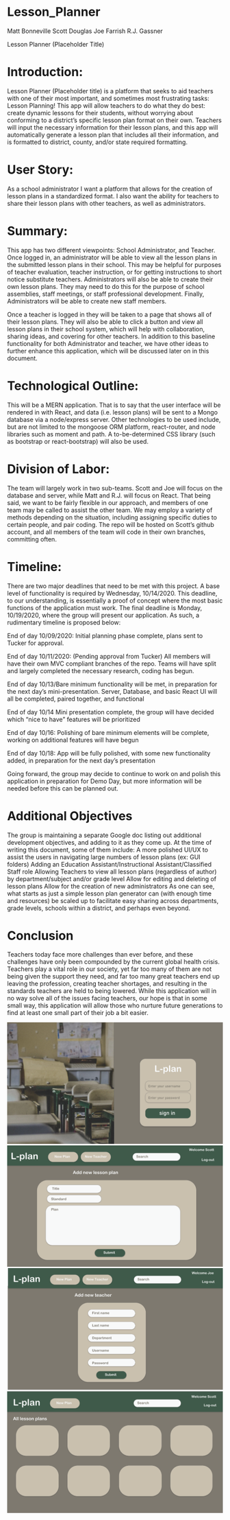 # Lesson_Planner

Matt Bonneville
Scott Douglas
Joe Farrish
R.J. Gassner

Lesson Planner (Placeholder Title)

# Introduction:
Lesson Planner (Placeholder title) is a platform that seeks to aid teachers with one of their most important, and sometimes most frustrating tasks: Lesson Planning! This app will allow teachers to do what they do best: create dynamic lessons for their students, without worrying about conforming to a district’s specific lesson plan format on their own. Teachers will input the necessary information for their lesson plans, and this app will automatically generate a lesson plan that includes all their information, and is formatted to district, county, and/or state required formatting. 


# User Story:
As a school administrator I want a platform that allows for the creation of lesson plans in a standardized format. I also want the ability for teachers to share their lesson plans with other teachers, as well as administrators. 

# Summary:
This app has two different viewpoints: School Administrator, and Teacher. Once logged in, an administrator will be able to view all the lesson plans in the submitted lesson plans in their school. This may be helpful for purposes of teacher evaluation, teacher instruction, or for getting instructions to short notice substitute teachers. Administrators will also be able to create their own lesson plans. They may need to do this for the purpose of school assemblies, staff meetings, or staff professional development. Finally, Administrators will be able to create new staff members. 

Once a teacher is logged in they will be taken to a page that shows all of their lesson plans. They will also be able to click a button and view all lesson plans in their school system, which will help with collaboration, sharing ideas, and covering for other teachers. In addition to this baseline functionality for both Administrator and teacher, we have other ideas to further enhance this application, which will be discussed later on in this document. 

# Technological Outline:
This will be a MERN application. That is to say that the user interface will be rendered in with React, and data (i.e. lesson plans) will be sent to a Mongo database via a node/express server. Other technologies to be used include, but are not limited to the mongoose ORM platform, react-router, and node libraries such as moment and path. A to-be-determined CSS library (such as bootstrap or react-bootstrap) will also be used. 

# Division of Labor:
The team will largely work in two sub-teams. Scott and Joe will focus on the database and server, while Matt and R.J. will focus on React. That being said, we want to be fairly flexible in our approach, and members of one team may be called to assist the other team. We may employ a variety of methods depending on the situation, including assigning specific duties to certain people, and pair coding. The repo will be hosted on Scott’s github account, and all members of the team will code in their own branches, committing often. 

# Timeline:
There are two major deadlines that need to be met with this project. A base level of functionality is required by Wednesday, 10/14/2020. This deadline, to our understanding, is essentially a proof of concept where the most basic functions of the application must work. The final deadline is Monday, 10/19/2020, where the group will present our application. As such, a rudimentary timeline is proposed below: 

End of day 10/09/2020: Initial planning phase complete, plans sent to Tucker for approval. 

End of day 10/11/2020: (Pending approval from Tucker) All members will have their own MVC compliant branches of the repo. Teams will have split and largely completed the necessary research, coding has begun. 

End of day 10/13/Bare minimum functionality will be met, in preparation for the next day’s mini-presentation. Server, Database, and basic React UI will all be completed, paired together, and functional

End of day 10/14 Mini presentation complete, the group will have decided which “nice to have” features will be prioritized

End of day 10/16: Polishing of bare minimum elements will be complete, working on additional features will have begun

End of day 10/18: App will be fully polished, with some new functionality added, in preparation for the next day’s presentation

Going forward, the group may decide to continue to work on and polish this application in preparation for Demo Day, but more information will be needed before this can be planned out. 

# Additional Objectives
The group is maintaining a separate Google doc listing out additional development objectives, and adding to it as they come up. At the time of writing this document, some of them include: 
A more polished UI/UX to assist the users in navigating large numbers of lesson plans (ex: GUI folders) 
Adding an Education Assistant/Instructional Assistant/Classified Staff role
Allowing Teachers to view all lesson plans (regardless of author) by department/subject and/or grade level
Allow for editing and deleting of lesson plans
Allow for the creation of new administrators
As one can see, what starts as just a simple lesson plan generator can (with enough time and resources) be scaled up to facilitate easy sharing across departments, grade levels, schools within a district, and perhaps even beyond. 


# Conclusion
Teachers today face more challenges than ever before, and these challenges have only been compounded by the current global health crisis. Teachers play a vital role in our society, yet far too many of them are not being given the support they need, and far too many great teachers end up leaving the profession, creating teacher shortages, and resulting in the standards teachers are held to being lowered. While this application will in no way solve all of the issues facing teachers, our hope is that in some small way, this application will allow those who nurture future generations to find at least one small part of their job a bit easier. 

<img src="./img/lp1.png">
<img src="./img/lp.png">
<img src="./img/lp2.png">
<img src="./img/lp3.png">